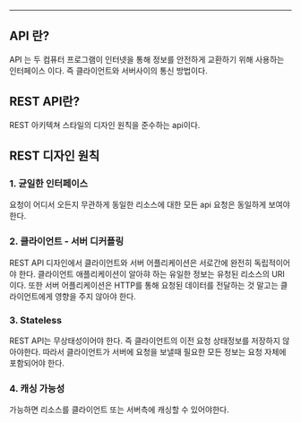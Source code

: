 
---


## API 란?

 API 는 두 컴퓨터 프로그램이 인터넷을 통해 정보를 안전하게 교환하기 위해 사용하는 인터페이스 이다. 즉 클라이언트와 서버사이의 통신 방법이다.


## REST API란?

 REST 아키텍쳐 스타일의 디자인 원칙을 준수하는 api이다. 

## REST 디자인 원칙

### 1. 균일한 인터페이스

 요청이 어디서 오든지 무관하게 동일한 리소스에 대한 모든 api 요청은 동일하게 보여야한다.

### 2. 클라이언트 - 서버 디커플링

 REST API 디자인에서 클라이언트와 서버 어플리케이션은 서로간에 완전히 독립적이어야 한다. 클라이언트 애플리케이션이 알아햐 하는 유일한 정보는 유청된 리소스의 URI 이다. 또한 서버 어플리케이션은 HTTP를 통해 요청된 데이터를 전달하는 것 말고는 클라이언트에게 영향을 주지 않아야 한다.

### 3. Stateless

 REST API는 무상태성이어야 한다. 즉 클라이언트의 이전 요청 상태정보를 저장하지 않아야한다. 따라서 클라이언트가 서버에 요청을 보낼때 필요한 모든 정보는 요청 자체에 포함되어야 한다.

### 4. 캐싱 가능성

 가능하면 리소스를 클라이언트 또는 서버측에 캐싱할 수 있어야한다.
